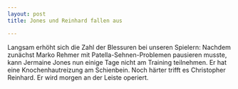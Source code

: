 ```yaml
---
layout: post
title: Jones und Reinhard fallen aus

---
```


Langsam erhöht sich die Zahl der Blessuren bei unseren Spielern: Nachdem zunächst Marko Rehmer mit Patella-Sehnen-Problemen pausieren musste, kann Jermaine Jones nun einige Tage nicht am Training teilnehmen. Er hat eine Knochenhautreizung am Schienbein. Noch härter trifft es Christopher Reinhard. Er wird morgen an der Leiste operiert.



